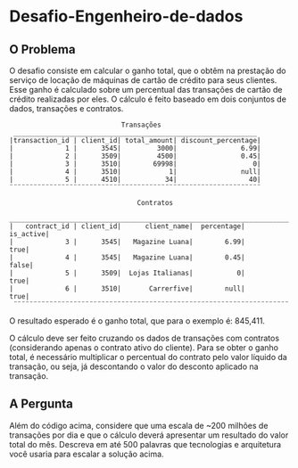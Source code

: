 # Desafio-Engenheiro-de-dados

## O Problema

O desafio consiste em calcular o ganho total, que o obtêm na prestação do
serviço de locação de máquinas de cartão de crédito para seus clientes. Esse ganho é calculado sobre um percentual 
das transações de cartão de crédito realizadas por eles. O cálculo é feito baseado em dois conjuntos de dados, 
transações e contratos.

                                Transações
     _____________________________________________________________
    |transaction_id | client_id| total_amount| discount_percentage|
    |             1 |      3545|         3000|                6.99|
    |             2 |      3509|         4500|                0.45|
    |             3 |      3510|        69998|                   0|
    |             4 |      3510|            1|                null|
    |             5 |      4510|           34|                  40|
    ¨¨¨¨¨¨¨¨¨¨¨¨¨¨¨¨¨¨¨¨¨¨¨¨¨¨¨¨¨¨¨¨¨¨¨¨¨¨¨¨¨¨¨¨¨¨¨¨¨¨¨¨¨¨¨¨¨¨¨¨¨¨¨
    
                                    Contratos
     ______________________________________________________________________
    |   contract_id | client_id|      client_name|  percentage|  is_active|
    |             3 |      3545|   Magazine Luana|        6.99|       true|
    |             4 |      3545|   Magazine Luana|        0.45|      false|
    |             5 |      3509|  Lojas Italianas|           0|       true|
    |             6 |      3510|       Carrerfive|        null|       true|
     ¨¨¨¨¨¨¨¨¨¨¨¨¨¨¨¨¨¨¨¨¨¨¨¨¨¨¨¨¨¨¨¨¨¨¨¨¨¨¨¨¨¨¨¨¨¨¨¨¨¨¨¨¨¨¨¨¨¨¨¨¨¨¨¨¨¨¨¨¨

O resultado esperado é o ganho total, que para o exemplo é: 845,411.

O cálculo deve ser feito cruzando os dados de transações com contratos (considerando apenas o contrato 
ativo do cliente). Para se obter o ganho total, é necessário multiplicar o percentual do contrato pelo valor líquido 
da transação, ou seja, já descontando o valor do desconto aplicado na transação.

## A Pergunta
Além do código acima, considere que uma escala de ~200 milhões de transações por dia e que o cálculo 
deverá apresentar um resultado do valor total do mês. Descreva em até 500 palavras que tecnologias e arquitetura 
você usaria para escalar a solução acima.
